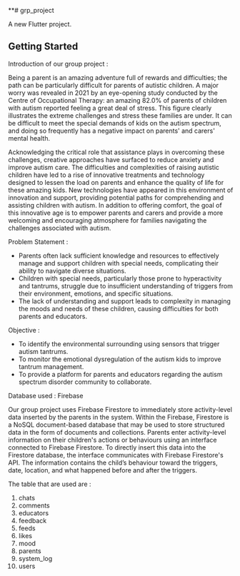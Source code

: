 **# grp_project

A new Flutter project.

## Getting Started

Introduction of our group project :

Being a parent is an amazing adventure full of rewards and difficulties; the path can be particularly 
difficult for parents of autistic children. A major worry was revealed in 2021 by an eye-opening 
study conducted by the Centre of Occupational Therapy: an amazing 82.0% of parents of children with
autism reported feeling a great deal of stress. This figure clearly illustrates the extreme challenges 
and stress these families are under. It can be difficult to meet the special demands of kids on the
autism spectrum, and doing so frequently has a negative impact on parents' and carers' mental health.

Acknowledging the critical role that assistance plays in overcoming these challenges, creative 
approaches have surfaced to reduce anxiety and improve autism care. The difficulties and complexities 
of raising autistic children have led to a rise of innovative treatments and technology designed to 
lessen the load on parents and enhance the quality of life for these amazing kids. New technologies 
 have appeared in this environment of innovation and support, providing potential paths 
for comprehending and assisting children with autism. In addition to offering comfort, the goal of 
this innovative age is to empower parents and carers and provide a more welcoming and encouraging 
atmosphere for families navigating the challenges associated with autism.



Problem Statement :

- Parents often lack sufficient knowledge and resources to effectively manage and support children 
with special needs, complicating their ability to navigate diverse situations.
- Children with special needs, particularly those prone to hyperactivity and tantrums, struggle due 
to insufficient understanding of triggers from their environment, emotions, and specific situations.
- The lack of understanding and support leads to complexity in managing the moods and needs of these 
children, causing difficulties for both parents and educators.

Objective :

- To identify the environmental surrounding using sensors that trigger autism tantrums.
- To monitor the emotional dysregulation of the autism kids to improve tantrum management.
- To provide a platform for parents and educators regarding the autism spectrum disorder community to collaborate.


Database used : Firebase 

Our group project uses Firebase Firestore to immediately store activity-level data inserted by the 
parents in the system. Within the Firebase, Firestore is a NoSQL document-based database that may 
be used to store structured data in the form of documents and collections. Parents enter 
activity-level information on their children's actions or behaviours using an interface connected to 
Firebase Firestore. To directly insert this data into the Firestore database, the interface 
communicates with Firebase Firestore's API. The information contains the child’s behaviour toward 
the triggers, date, location, and what happened before and after the triggers.

The table that are used are : 
1) chats
2) comments
3) educators
4) feedback
5) feeds
6) likes
7) mood
8) parents
9) system_log
10) users
